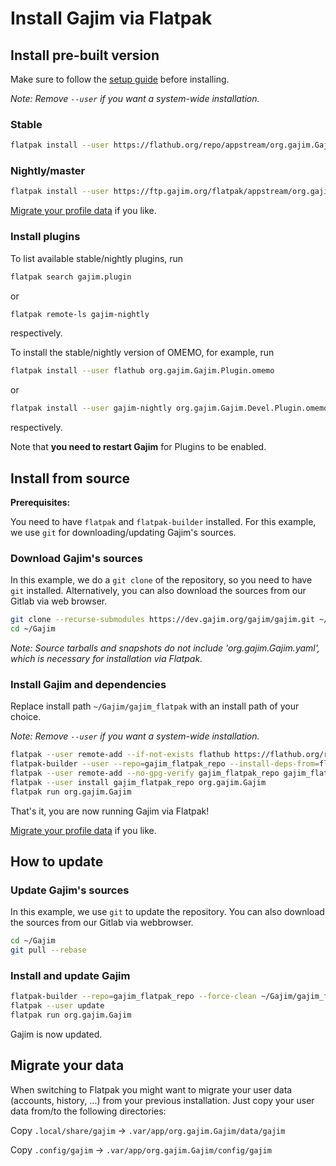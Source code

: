 # Install Gajim via Flatpak

## Install pre-built version

Make sure to follow the [setup guide](https://flatpak.org/setup/) before installing.

*Note: Remove `--user` if you want a system-wide installation.*

### Stable

```bash
flatpak install --user https://flathub.org/repo/appstream/org.gajim.Gajim.flatpakref
```

### Nightly/master

```bash
flatpak install --user https://ftp.gajim.org/flatpak/appstream/org.gajim.Gajim.Devel.flatpakref
```

[Migrate your profile data](#migrate-your-data) if you like.

### Install plugins

To list available stable/nightly plugins, run

```bash
flatpak search gajim.plugin
```

or

```bash
flatpak remote-ls gajim-nightly
```

respectively.

To install the stable/nightly version of OMEMO, for example, run

```bash
flatpak install --user flathub org.gajim.Gajim.Plugin.omemo
```

or

```bash
flatpak install --user gajim-nightly org.gajim.Gajim.Devel.Plugin.omemo
```

respectively.

Note that **you need to restart Gajim** for Plugins to be enabled.

## Install from source

**Prerequisites:**

You need to have `flatpak` and `flatpak-builder` installed. For this example, we use `git` for downloading/updating Gajim's sources.

### Download Gajim's sources

In this example, we do a `git clone` of the repository, so you need to have `git` installed.
Alternatively, you can also download the sources from our Gitlab via web browser.

```bash
git clone --recurse-submodules https://dev.gajim.org/gajim/gajim.git ~/Gajim
cd ~/Gajim
```

*Note: Source tarballs and snapshots do _not_ include 'org.gajim.Gajim.yaml', which is necessary for installation via Flatpak.*

### Install Gajim and dependencies

Replace install path `~/Gajim/gajim_flatpak` with an install path of your choice.

*Note: Remove `--user` if you want a system-wide installation.*

```bash
flatpak --user remote-add --if-not-exists flathub https://flathub.org/repo/flathub.flatpakrepo
flatpak-builder --user --repo=gajim_flatpak_repo --install-deps-from=flathub --force-clean ~/Gajim/gajim_flatpak ~/Gajim/flatpak/org.gajim.Gajim.yaml
flatpak --user remote-add --no-gpg-verify gajim_flatpak_repo gajim_flatpak_repo
flatpak --user install gajim_flatpak_repo org.gajim.Gajim
flatpak run org.gajim.Gajim
```

That's it, you are now running Gajim via Flatpak!

[Migrate your profile data](#migrate-your-data) if you like.

## How to update

### Update Gajim's sources

In this example, we use `git` to update the repository. You can also download the sources from our Gitlab via webbrowser.

```bash
cd ~/Gajim
git pull --rebase
```

### Install and update Gajim

```bash
flatpak-builder --repo=gajim_flatpak_repo --force-clean ~/Gajim/gajim_flatpak ~/Gajim/flatpak/org.gajim.Gajim.yaml
flatpak --user update
flatpak run org.gajim.Gajim
```

Gajim is now updated.

## Migrate your data

When switching to Flatpak you might want to migrate your user data (accounts, history, ...) from your previous installation. Just copy your user data from/to the following directories:

Copy `.local/share/gajim` -> `.var/app/org.gajim.Gajim/data/gajim`

Copy `.config/gajim` -> `.var/app/org.gajim.Gajim/config/gajim`
